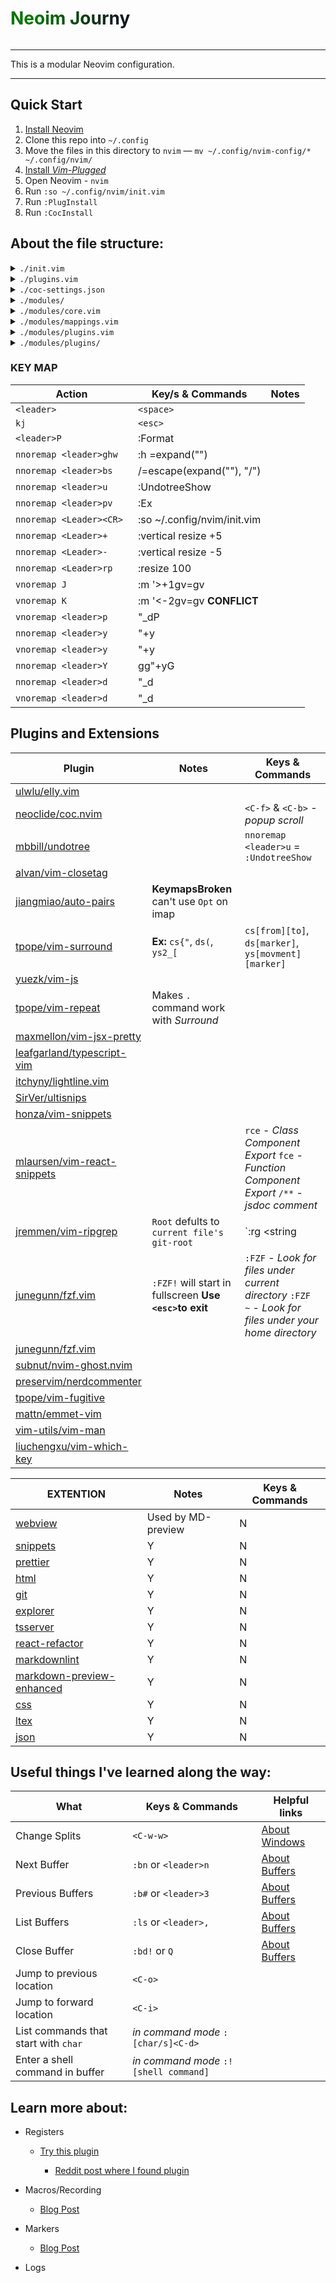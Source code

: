 <h1 style ='color: green; background: linear-gradient(to left, #111A1F 10%, #037500 80%); -webkit-background-clip: text; -webkit-text-fill-color: transparent; display: inline-block;'>
Neoim Journy
</h1>

---

This is a modular Neovim configuration.

---

## Quick Start

1. [Install Neovim](https://github.com/neovim/neovim/wiki/Installing-Neovim)
2. Clone this repo into `~/.config`
3. Move the files in this directory to `nvim` — `mv ~/.config/nvim-config/* ~/.config/nvim/`
4. [Install _Vim-Plugged_](https://github.com/junegunn/vim-plug#neovim)
5. Open Neovim - `nvim`
6. Run `:so ~/.config/nvim/init.vim`
7. Run `:PlugInstall`
8. Run `:CocInstall `

## About the file structure:

<details> 
  <summary> <code>./init.vim</code> </summary>
<p>
ThisIsAFile
</p>

</details>

<details> 
  <summary> <code>./plugins.vim</code> </summary>

</details>

<details>
  <summary> <code>./coc-settings.json</code> </summary>

</details>

<details >
  <summary> <code>./modules/</code> </summary>

</details>

<details>
  <summary> <code>./modules/core.vim</code> </summary>

</details>

<details>
  <summary> <code>./modules/mappings.vim</code> </summary>

</details>


<details>
  <summary> <code>./modules/plugins.vim</code> </summary>

</details>

<details>
  <summary> <code>./modules/plugins/</code> </summary>

</details>

### KEY MAP

| Action                   | Key/s & Commands                              | Notes |
| ------------------------ | --------------------------------------------- | ----- |
| `<leader>`               | `<space>`                                     |       |
| `kj`                     | `<esc>`                                       |       |
| `<leader>P`              | :Format                                       |       |
| `nnoremap <leader>ghw`   | :h <C-R>=expand("<cword>")<CR><CR>            |       |
| `nnoremap <leader>bs`    | /<C-R>=escape(expand("<cWORD>"), "/")<CR><CR> |       |
| `nnoremap <leader>u`     | :UndotreeShow<CR>                             |       |
| `nnoremap <leader>pv`    | :Ex<CR>                                       |       |
| `nnoremap <Leader><CR> ` | :so ~/.config/nvim/init.vim<CR>               |       |
| `nnoremap <Leader>+`     | :vertical resize +5<CR>                       |       |
| `nnoremap <Leader>-`     | :vertical resize -5<CR>                       |       |
| `nnoremap <Leader>rp`    | :resize 100<CR>                               |       |
| `vnoremap J`             | :m '>+1<CR>gv=gv                              |       |
| `vnoremap K`             | :m '<-2<CR>gv=gv **CONFLICT**                 |       |
| `vnoremap <leader>p`     | "\_dP                                         |       |
| `nnoremap <leader>y`     | "+y                                           |       |
| `vnoremap <leader>y`     | "+y                                           |       |
| `nnoremap <leader>Y`     | gg"+yG                                        |       |
| `nnoremap <leader>d`     | "\_d                                          |       |
| `vnoremap <leader>d`     | "\_d                                          |       |

## Plugins and Extensions

| Plugin                                                                                 | Notes                                                   | Keys & Commands                                                                                         |
| -------------------------------------------------------------------------------------- | ------------------------------------------------------- | ------------------------------------------------------------------------------------------------------- |
| [ulwlu/elly.vim](https://github.com/ulwlu/elly.vim#readme)                           |                                                         |                                                                                                         |
| [neoclide/coc.nvim](https://github.com/neoclide/coc.nvim#readme)                     |                                                         | `<C-f>` & `<C-b>` - _popup scroll_                                                                      |
| [mbbill/undotree](https://github.com/mbbill/undotree#readme)                         |                                                         | `nnoremap <leader>u` = `:UndotreeShow`                                                                  |
| [alvan/vim-closetag](https://github.com/alvan/vim-closetag#readme)                   |                                                         |                                                                                                         |
| [jiangmiao/auto-pairs](https://github.com/jiangmiao/auto-pairs#readme)               | **KeymapsBroken** can't use `Opt` on imap               |                                                                                                         |
| [tpope/vim-surround](https://github.com/tpope/vim-surround#readme)                   | **Ex:** `cs{"`, `ds(`, `ys2_[`                          | `cs[from][to]`, `ds[marker]`, `ys[movment][marker]`                                                     |
| [yuezk/vim-js](https://github.com/yuezk/vim-js#readme)                               |                                                         |                                                                                                         |
| [tpope/vim-repeat](https://github.com/tpope/vim-repeat)                              | Makes `.` command work with _Surround_                  |                                                                                                         |
| [maxmellon/vim-jsx-pretty](https://github.com/MaxMEllon/vim-jsx-pretty#readme)       |                                                         |                                                                                                         |
| [leafgarland/typescript-vim](https://github.com/leafgarland/typescript-vim#readme)   |                                                         |                                                                                                         |
| [itchyny/lightline.vim](https://github.com/itchyny/lightline.vim#readme)             |                                                         |                                                                                                         |
| [SirVer/ultisnips](https://github.com/SirVer/ultisnips#readme)                       |                                                         |                                                                                                         |
| [honza/vim-snippets](https://github.com/honza/vim-snippets#readme)                   |                                                         |                                                                                                         |
| [mlaursen/vim-react-snippets](https://github.com/mlaursen/vim-react-snippets#readme) |                                                         | `rce` - _Class Component Export_ `fce` - _Function Component Export_ `/**` - _jsdoc comment_            |
| [jremmen/vim-ripgrep](https://github.com/jremmen/vim-ripgrep#readme)                 | `Root` defults to `current file's git-root`             | `:rg <string                                                                                            |
| [junegunn/fzf.vim](https://github.com/junegunn/fzf/blob/master/README-VIM.md)          |`:FZF!` will start in fullscreen **Use `<esc>`to exit** |`:FZF` - _Look for files under current directory_ `:FZF ~` - _Look for files under your home directory_ |
| [junegunn/fzf.vim](https://github.com/junegunn/fzf.vim#readme)                       |                                                         |                                                                                                         |
| [subnut/nvim-ghost.nvim](https://github.com/subnut/nvim-ghost.nvim#readme)           |                                                         |                                                                                                         |
| [preservim/nerdcommenter](https://github.com/preservim/nerdcommenter#readme)         |                                                         |                                                                                                         |
| [tpope/vim-fugitive](https://github.com/tpope/vim-fugitivev#readme)                  |                                                         |                                                                                                         |
| [mattn/emmet-vim](https://raw.githubusercontent.com/mattn/emmet-vim/master/TUTORIAL) |                                                         |                                                                                                         |
| [vim-utils/vim-man](https://github.com/vim-utils/vim-man)                            |                                                         |                                                                                                         |
| [liuchengxu/vim-which-key]()                                                         |                                                         |                                                                                                         |

| EXTENTION                                             | Notes              | Keys & Commands |
| ----------------------------------------------------- | ------------------ | --------------- |
| [webview](https://github.com/weirongxu/coc-webview) | Used by MD-preview | N               |
| [snippets]()                                        | Y                  | N               |
| [prettier]()                                        | Y                  | N               |
| [html]()                                            | Y                  | N               |
| [git]()                                             | Y                  | N               |
| [explorer]()                                        | Y                  | N               |
| [tsserver]()                                        | Y                  | N               |
| [react-refactor]()                                  | Y                  | N               |
| [markdownlint]()                                    | Y                  | N               |
| [markdown-preview-enhanced]()                       | Y                  | N               |
| [css]()                                             | Y                  | N               |
| [ltex]()                                            | Y                  | N               |
| [json]()                                            | Y                  | N               |

## Useful things I've learned along the way:

| What                                 | Keys & Commands                        | Helpful links                                                |
| ------------------------------------ | -------------------------------------- | ------------------------------------------------------------ |
| Change Splits                        | `<C-w-w>`                              | [About Windows](https://mkaz.blog/working-with-vim/windows/) |
| Next Buffer                          | `:bn` or `<leader>n`                   | [About Buffers](https://mkaz.blog/working-with-vim/buffers/) |
| Previous Buffers                     | `:b#` or `<leader>3`                   | [About Buffers](https://mkaz.blog/working-with-vim/buffers/) |
| List Buffers                         | `:ls` or `<leader>,`                   | [About Buffers](https://mkaz.blog/working-with-vim/buffers/) |
| Close Buffer                         | `:bd!` or `Q`                          | [About Buffers](https://mkaz.blog/working-with-vim/buffers/) |
| Jump to previous location            | `<C-o>`                                |                                                              |
| Jump to forward location             | `<C-i>`                                |                                                              |
| List commands that start with `char` | _in command mode_ `:[char/s]<C-d>`     |                                                              |
| Enter a shell command in buffer      | _in command mode_ `:! [shell command]` |                                                              |

## Learn more about:

- Registers

  - [Try this plugin](https://github.com/gennaro-tedesco/nvim-peekup)

    - [Reddit post where I found plugin](https://www.reddit.com/r/neovim/comments/lh3aqm/vim_registers_made_fun_and_easy/)

- Macros/Recording

  - [Blog Post](https://mkaz.blog/working-with-vim/recording/)

- Markers

  - [Blog Post](https://mkaz.blog/working-with-vim/nav-marks/)

- Logs
